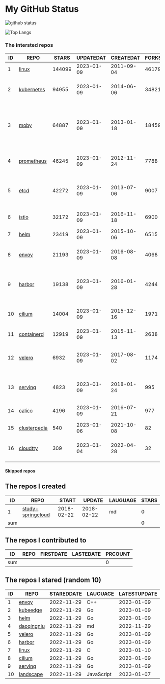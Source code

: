 # My GitHub Status

<img src="https://github-readme-stats-1.yihong0618.vercel.app/api?username=daoqingniu&show_icons=true&&&hide_title=true&count_private=true" alt="github status" />

![Top Langs](https://github-readme-stats-1.yihong0618.vercel.app/api/top-langs/?username=daoqingniu&layout=compact)

<!--START_SECTION:github_repos-->
### The intersted repos
| ID |                              REPO                               | STARS  | UPDATEDAT  | CREATEDAT  | FORKSCOUNT |                                              DESCRIPTIONS                                              |
|----|-----------------------------------------------------------------|--------|------------|------------|------------|--------------------------------------------------------------------------------------------------------|
|  1 | [linux](https://github.com/torvalds/linux)                      | 144099 | 2023-01-09 | 2011-09-04 |      46179 | Linux kernel source tree                                                                               |
|  2 | [kubernetes](https://github.com/kubernetes/kubernetes)          |  94955 | 2023-01-09 | 2014-06-06 |      34821 | Production-Grade Container Scheduling and Management                                                   |
|  3 | [moby](https://github.com/moby/moby)                            |  64887 | 2023-01-09 | 2013-01-18 |      18459 | Moby Project - a collaborative project for the container ecosystem to assemble container-based systems |
|  4 | [prometheus](https://github.com/prometheus/prometheus)          |  46245 | 2023-01-09 | 2012-11-24 |       7788 | The Prometheus monitoring system and time series database.                                             |
|  5 | [etcd](https://github.com/etcd-io/etcd)                         |  42272 | 2023-01-09 | 2013-07-06 |       9007 | Distributed reliable key-value store for the most critical data of a distributed system                |
|  6 | [istio](https://github.com/istio/istio)                         |  32172 | 2023-01-09 | 2016-11-18 |       6900 | Connect, secure, control, and observe services.                                                        |
|  7 | [helm](https://github.com/helm/helm)                            |  23419 | 2023-01-09 | 2015-10-06 |       6515 | The Kubernetes Package Manager                                                                         |
|  8 | [envoy](https://github.com/envoyproxy/envoy)                    |  21193 | 2023-01-09 | 2016-08-08 |       4068 | Cloud-native high-performance edge/middle/service proxy                                                |
|  9 | [harbor](https://github.com/goharbor/harbor)                    |  19138 | 2023-01-09 | 2016-01-28 |       4244 | An open source trusted cloud native registry project that stores, signs, and scans content.            |
| 10 | [cilium](https://github.com/cilium/cilium)                      |  14004 | 2023-01-09 | 2015-12-16 |       1971 | eBPF-based Networking, Security, and Observability                                                     |
| 11 | [containerd](https://github.com/containerd/containerd)          |  12919 | 2023-01-09 | 2015-11-13 |       2638 | An open and reliable container runtime                                                                 |
| 12 | [velero](https://github.com/vmware-tanzu/velero)                |   6932 | 2023-01-09 | 2017-08-02 |       1174 | Backup and migrate Kubernetes applications and their persistent volumes                                |
| 13 | [serving](https://github.com/knative/serving)                   |   4823 | 2023-01-09 | 2018-01-24 |        995 | Kubernetes-based, scale-to-zero, request-driven compute                                                |
| 14 | [calico](https://github.com/projectcalico/calico)               |   4196 | 2023-01-09 | 2016-07-21 |        977 | Cloud native networking and network security                                                           |
| 15 | [clusterpedia](https://github.com/clusterpedia-io/clusterpedia) |    540 | 2023-01-06 | 2021-10-08 |         82 | The Encyclopedia of Kubernetes clusters                                                                |
| 16 | [cloudtty](https://github.com/cloudtty/cloudtty)                |    309 | 2023-01-04 | 2022-04-28 |         32 | A Friendly Kubernetes CloudShell (Web Terminal) !                                                      |



#### Skipped repos
<!--END_SECTION:github_repos-->

<!--START_SECTION:my_github-->
## The repos I created
| ID  |                                 REPO                                 |   START    |   UPDATE   | LAUGUAGE | STARS |
|-----|----------------------------------------------------------------------|------------|------------|----------|-------|
|   1 | [study-springcloud](https://github.com/daoqingniu/study-springcloud) | 2018-02-22 | 2018-02-22 | md       |     0 |
| sum |                                                                      |            |            |          |     0 |

## The repos I contributed to
| ID  | REPO | FIRSTDATE | LASTEDATE | PRCOUNT |
|-----|------|-----------|-----------|---------|
| sum |      |           |           |       0 |

## The repos I stared (random 10)
| ID |                          REPO                          | STAREDDATE |  LAUGUAGE  | LATESTUPDATE |
|----|--------------------------------------------------------|------------|------------|--------------|
|  1 | [envoy](https://github.com/envoyproxy/envoy)           | 2022-11-29 | C++        | 2023-01-09   |
|  2 | [kubeedge](https://github.com/kubeedge/kubeedge)       | 2022-11-29 | Go         | 2023-01-09   |
|  3 | [helm](https://github.com/helm/helm)                   | 2022-11-29 | Go         | 2023-01-09   |
|  4 | [daoqingniu](https://github.com/daoqingniu/daoqingniu) | 2022-11-29 | md         | 2022-11-29   |
|  5 | [velero](https://github.com/vmware-tanzu/velero)       | 2022-11-29 | Go         | 2023-01-09   |
|  6 | [harbor](https://github.com/goharbor/harbor)           | 2022-11-29 | Go         | 2023-01-09   |
|  7 | [linux](https://github.com/torvalds/linux)             | 2022-11-29 | C          | 2023-01-10   |
|  8 | [cilium](https://github.com/cilium/cilium)             | 2022-11-29 | Go         | 2023-01-09   |
|  9 | [serving](https://github.com/knative/serving)          | 2022-11-29 | Go         | 2023-01-09   |
| 10 | [landscape](https://github.com/cncf/landscape)         | 2022-11-29 | JavaScript | 2023-01-07   |

<!--END_SECTION:my_github-->
